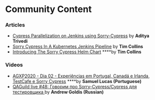 # Community Content

### Articles

* [Cypress Parallelization on Jenkins using Sorry-Cypress](https://medium.com/@adityahbk/cypress-parallelization-on-jenkins-using-sorry-cypress-197a86ad8ed1) by **Aditya Trivedi**
* [Sorry Cypress In A Kubernetes Jenkins Pipeline](https://crumbhole.com/sorry-cypress-in-a-kubernetes-jenkins-pipeline/) by **Tim Collins**
* [Introducing The Sorry Cypress Helm Chart](https://crumbhole.com/indroducing-the-sorry-cypress-helm-chart/) ****by **Tim Collins**

### **Videos**

* [AGXP2020 - Dia 02 - Experiências em Portugal, Canadá e Irlanda, TestCafe e Sorry Cypress](https://www.youtube.com/watch?v=sK90Ya46htk&t=7318s) ****by **Samuel Lucas \(Portuguese\)**
* [QAGuild live \#48: Говорим про Sorry-Cypress/Cypress для тестировщика ](https://www.youtube.com/watch?v=6_JRHLcwFjs)by **Andrew Goldis \(Russian\)**



